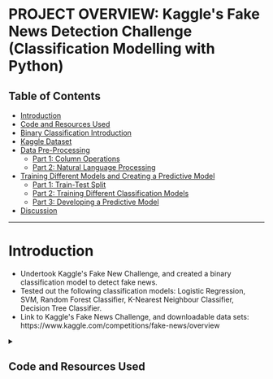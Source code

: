 # PROJECT OVERVIEW: Kaggle's Fake News Detection Challenge (Classification Modelling with Python)

## Table of Contents
* [Introduction](#introduction)
* [Code and Resources Used](#code-and-resources-used)
* [Binary Classification Introduction](#binary-classification-introduction)
* [Kaggle Dataset](#kaggle-dataset)
* [Data Pre-Processing](#data-pre-processing)
  * [Part 1: Column Operations](#part-1-column-operations)
  * [Part 2: Natural Language Processing](#part-2-natural-language-processing)
* [Training Different Models and Creating a Predictive Model](#training-different-models-and-creating-a-predictive-model)
  * [Part 1: Train-Test Split](#part-1-train-test-split)
  * [Part 2: Training Different Classification Models](#part-2-training-different-classification-models)
  * [Part 3: Developing a Predictive Model](#part-3-developing-a-predictive-model)
* [Discussion](#discussion)

---

# Introduction
  
  <ul>
    <li>Undertook Kaggle's Fake New Challenge, and created a binary classification model to detect fake news.</li>
    <li>Tested out the following classification models: Logistic Regression, SVM, Random Forest Classifier, K-Nearest Neighbour Classifier, Decision Tree Classifier.</li>
    <li>Link to Kaggle's Fake News Challenge, and downloadable data sets: https://www.kaggle.com/competitions/fake-news/overview </li>
  </ul>

</details>

<details><summary><h2>Code and Resources Used</h2></summary> 

  <ul>
    <li><b>IDEs Used:</b> Google Colab, Jupyter Notebook</li>
    <li><b>Python Version:</b> 3.10.12</li>
    <li><b>Libraries and Packages:</b>
    <ul>
      <li><b>Libraries for data manipulation: </b> pandas, numpy </li>
      <li><b>Libraries for Natural Language Processing: </b> 
        <ul>
          <li>re</li>
          <li>nltk</li>
          <li>stopwords (from nltk.corpus)</li>
          <li>PorterStemmer (from nltk.stem.porter)</li>
        </ul></li>
      <li><b>Libraries for binary classification modelling: </b> 
      <ul>
          <li>TfidfVectorizer (from sklearn.feature_extraction.text)</li>
          <li>train_test_split (from sklearn.model_selection)</li>
          <li>LogisticRegression (from sklearn.linear_model) </li>
          <li>svm (from sklearn)</li>
          <li>SVC (from sklearn.svm) </li>
          <li>RandomForestClassifier (from sklearn.ensemble)</li>
          <li>KNeighborsClassifier (from sklearn.neighbors)</li>
          <li>DecisionTreeClassifier (from sklearn.tree)</li>
          <li>accuracy_score (from sklearn.metrics)</li>
      </ul></li>
    </ul></li>
  </ul>

---

# Binary Classification Introduction

<p>Classification is a type of supervised machine learning algorithm that attempts to correctly assign a label given an input. For example, in image classification, the machine learning model attempts to 
label an image, such as whether the image input is that of a dog or a cat. What was just described is a classic example of binary classification, where the machine predicts whether the input belongs in one category or the other (i.e., one of possible two). Determining whether an article can be classified as fake news or not, as this project aims to do, is another example of binary classification.</p>

---

# Kaggle Dataset

The Kaggle dataset contains:
<ul>
<li>train.csv: A full training dataset. This dataset will be used.</li>
<li>test.csv: A full testing dataset, without the labels.</li>
<li>submit.csv: A sample submission.</li>
</ul>

The training dataset has the following attributes:
<ul>
<li><b>id:</b> unique id for a news article</li>
<li><b>title:</b> the title of a news article</li>
<li><b>author:</b> author of the news article</li>
<li><b>text:</b> the text of the article; could be incomplete</li>
<li><b>label:</b> a label that marks the article as potentially unreliable (1=unreliable, 0=reliable)</li>
</ul>

---

# Data Pre-Processing

We will be using the training dataset.

#### Part 1: Column Operations

![image](https://github.com/user-attachments/assets/f2172cf4-9116-46e7-95f0-00b6cce8d598)

<ul>
<li><b>STEP 1:</b> Check for null values for each column, then replace null values with a blank. (news_df.fillna(''))</li>
<li><b>STEP 2:</b> Append "author" and "title" column into one column called "content" (news_df['content']=news_df['author']+' '+news_df['title'])</li>
</ul>

#### Part 2: Natural Language Processing

Machine learning algorithms are unable to completely understand the complexities of textual nuances such as special characters (e.g., ', ! ), capital letters, words derived from a root word. As machine learning algorithms understand inputs numerically, it is therfore imperative that operations are performed to ensure that we minimize the disporportionate effect that certain words or letters would have on numerical value assignment as we build this predictive model.

<ul>
<li><b>STEP 1:</b> Set PortStemmer() equal to a variable (in this case, port_stem). This library will extract root words (e.g. it will extract the root word "read" from words such as "unread" and "read".</li>
<li><b>STEP 2:</b> Create the following function, which intends to remove the effects that certain nuances of written text will have on numerical value assignment, as mentioned in the preamble of this part.</li>
  
  ![image](https://github.com/user-attachments/assets/82c88d03-e9ce-4583-943d-fb228ba45f25)

<li><b>STEP 3:</b> Use the apply function on the new_df's "content" column.</li>
</ul>

---

# Training Different Models and Creating a Predictive Model

#### Part 1: Train-Test Split
Code snippet for setting X and Y for the train-test split:

![image](https://github.com/user-attachments/assets/a20ae234-da1e-42f2-9050-38a8ded34b64)

Recall that machine learning models run more smoothly with numerical inputs. Use the following code snippet to vectorize X into numerical data:

![image](https://github.com/user-attachments/assets/c7035346-ce5d-4bb9-997f-77088008b940)

Now we can set up the train-test split, with test size being 20%, stratification on Y to preserve proportionality of 1's and 0's in both the training and testing datasets, and random state set to any integer such that reporducibility is preserved (i.e., keep the randomness of selection under control).

![image](https://github.com/user-attachments/assets/abc1d70d-b25b-47a3-83a4-46d15c49ee26)


#### Part 2: Training Different Classification Models
There are many different classification models that can be applied to binary classification problems, but I will perform training on some of the more commen classification models employed in binary classification. This may not necessarily mean that these are the most well-performing models for this problem. In fact, one of these models had quite a low accuracy score.

Sample code snippet:

![image](https://github.com/user-attachments/assets/040d5607-eb6e-4724-bdb4-4ae594d9738f)

![image](https://github.com/user-attachments/assets/e447b7c1-a1d7-493c-8004-479eac5d40fb)

![image](https://github.com/user-attachments/assets/f64d00f2-595e-4cab-a3d9-b309b73e0fe0)

<ul>
<li><b>Logistic regression:</b> </li>
  <ul>
    <li>Library: LogisticRegression() </li>
    <li>Training data accuracy score: 0.9863581730769231</li>
    <li>Testing data accuracy score: 0.9790865384615385</li>
  </ul>
<li><b>Support Vector Machine:</b> </li>
  <ul>
    <li>Library: SVC() </li>
    <li>Training data accuracy score: 0.9990985576923077</li>
    <li>Testing data accuracy score: 0.9889423076923077</li>
  </ul>
<li><b>Random Forest Classifier:</b> </li>
  <ul>
    <li>Library: randomForestClassifier()</li>
    <li>Training data accuracy score: 1.0</li>
    <li>Testing data accuracy score: 0.9942307692307693</li>
  </ul>
<li><b>K-Nearest Neighbour Classifier:</b> </li>
  <ul>
    <li>Library: knn() </li>
    <li>Training data accuracy score: 0.5360576923076923 </li>
    <li>Testing data accuracy score: 0.5233173076923077</li>
  </ul>
<li><b>Decision Tree Classifier:</b> </li>
  <ul>
    <li>Library: dt() </li>
    <li>Training data accuracy score: 1.0</li>
    <li>Testing data accuracy score: 0.9913461538461539</li>
  </ul>
</ul>

Other than KNN, each model performed with a high level of accuracy. However, many of them took longer to execute. Even though most models had higher accuracy scores than the logistic regression model, the difference was marginal at best. It would not be efficient to use models that have a slightly higher accuracy score but a much longer computational time.

Therefore, logistic regression has been determined to be the best classification model moving forward.

#### Part 3: Developing a Predictive Model

Code snippet:

![image](https://github.com/user-attachments/assets/7fb16cb9-75bf-471f-8fe9-75aed1a4229b)

---

# Discussion

<p>The model that has been build appears to be very accurate in detecting whether a news article can be classified as fake news or not. It will need refinements if it were to be reproducible and applied for news coverage beyond the Kaggle dataset. For instance, as the 2025 midterm elections and federal general elections in the Philippines and Canada, respectively, are approaching, it is of utmost importance to develop mechanisms to quickly detect fake news. It has been argued that the proliferation of fakes news was a major factor in securing President Ferdinand Marcos Jr.'s controversial victory in the 2022 Philippine Presidential Election. In the age of advancements in Deepfake technologies and Generative AI, the ability to detect fake news must outpace the proliferation of it.</p>

